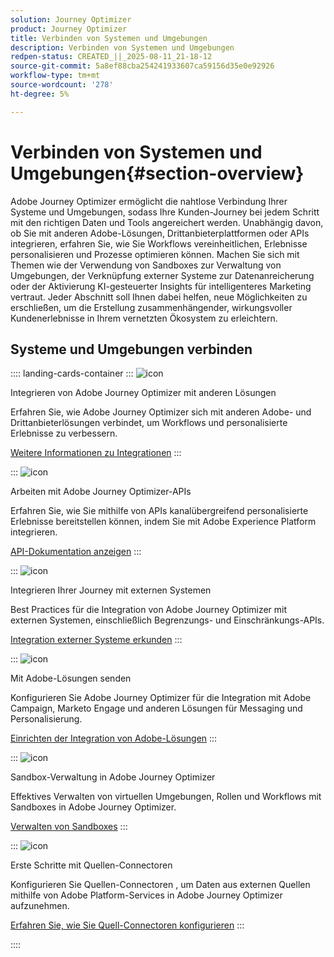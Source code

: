 ```yaml
---
solution: Journey Optimizer
product: Journey Optimizer
title: Verbinden von Systemen und Umgebungen
description: Verbinden von Systemen und Umgebungen
redpen-status: CREATED_||_2025-08-11_21-18-12
source-git-commit: 5a8ef88cba254241933607ca59156d35e0e92926
workflow-type: tm+mt
source-wordcount: '278'
ht-degree: 5%

---
```



# Verbinden von Systemen und Umgebungen{#section-overview}

Adobe Journey Optimizer ermöglicht die nahtlose Verbindung Ihrer Systeme und Umgebungen, sodass Ihre Kunden-Journey bei jedem Schritt mit den richtigen Daten und Tools angereichert werden. Unabhängig davon, ob Sie mit anderen Adobe-Lösungen, Drittanbieterplattformen oder APIs integrieren, erfahren Sie, wie Sie Workflows vereinheitlichen, Erlebnisse personalisieren und Prozesse optimieren können. Machen Sie sich mit Themen wie der Verwendung von Sandboxes zur Verwaltung von Umgebungen, der Verknüpfung externer Systeme zur Datenanreicherung oder der Aktivierung KI-gesteuerter Insights für intelligenteres Marketing vertraut. Jeder Abschnitt soll Ihnen dabei helfen, neue Möglichkeiten zu erschließen, um die Erstellung zusammenhängender, wirkungsvoller Kundenerlebnisse in Ihrem vernetzten Ökosystem zu erleichtern.

## Systeme und Umgebungen verbinden

:::: landing-cards-container
:::
![icon](https://cdn.experienceleague.adobe.com/icons/puzzle-piece.svg)

Integrieren von Adobe Journey Optimizer mit anderen Lösungen

Erfahren Sie, wie Adobe Journey Optimizer sich mit anderen Adobe- und Drittanbieterlösungen verbindet, um Workflows und personalisierte Erlebnisse zu verbessern.

[Weitere Informationen zu Integrationen](../using/integrations/ajo-integrations.md)
:::

:::
![icon](https://cdn.experienceleague.adobe.com/icons/code-branch.svg)

Arbeiten mit Adobe Journey Optimizer-APIs

Erfahren Sie, wie Sie mithilfe von APIs kanalübergreifend personalisierte Erlebnisse bereitstellen können, indem Sie mit Adobe Experience Platform integrieren.

[API-Dokumentation anzeigen](../using/configuration/ajo-apis.md)
:::

:::
![icon](https://cdn.experienceleague.adobe.com/icons/puzzle-piece.svg)

Integrieren Ihrer Journey mit externen Systemen

Best Practices für die Integration von Adobe Journey Optimizer mit externen Systemen, einschließlich Begrenzungs- und Einschränkungs-APIs.

[Integration externer Systeme erkunden](external-systems-landing-page.md)
:::

:::
![icon](https://cdn.experienceleague.adobe.com/icons/puzzle-piece.svg)

Mit Adobe-Lösungen senden

Konfigurieren Sie Adobe Journey Optimizer für die Integration mit Adobe Campaign, Marketo Engage und anderen Lösungen für Messaging und Personalisierung.

[Einrichten der Integration von Adobe-Lösungen](adobe-solutions-landing-page.md)
:::

:::
![icon](https://cdn.experienceleague.adobe.com/icons/gear.svg)

Sandbox-Verwaltung in Adobe Journey Optimizer

Effektives Verwalten von virtuellen Umgebungen, Rollen und Workflows mit Sandboxes in Adobe Journey Optimizer.

[Verwalten von Sandboxes](sandbox-landing-page.md)
:::

:::
![icon](https://cdn.experienceleague.adobe.com/icons/circle-play.svg)

Erste Schritte mit Quellen-Connectoren

Konfigurieren Sie Quellen-Connectoren , um Daten aus externen Quellen mithilfe von Adobe Platform-Services in Adobe Journey Optimizer aufzunehmen.

[Erfahren Sie, wie Sie Quell-Connectoren konfigurieren](../using/start/get-started-sources.md)
:::

::::
